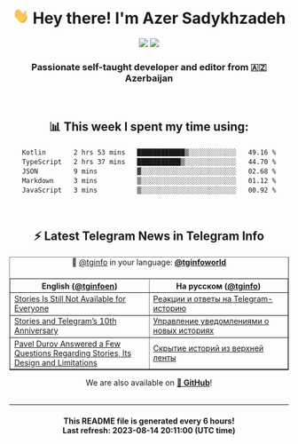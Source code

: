 <div align="center">
	<div>
		<h1>
      <img src="./assets/hi.gif" width="30px"> Hey there! I'm Azer Sadykhzadeh
    </h1>
    <img height="18" src="https://komarev.com/ghpvc/?username=sadykhzadeh&label=Views&color=2081c1&style=flat-square" />
		<a href="https://wakatime.com/Azer"> <img height="18" src="https://wakatime.com/badge/user/f80ae27a-c328-426f-a381-bc84136e2dd6.svg" /> </a>
    <h3>
      Passionate self-taught developer and editor from 🇦🇿 Azerbaijan
    </h3>
  </div>
  <br>

<h2>📊 This week I spent my time using:</h2>

<!--START_SECTION:waka-->

```txt
Kotlin       2 hrs 53 mins   ████████████▒░░░░░░░░░░░░   49.16 %
TypeScript   2 hrs 37 mins   ███████████▒░░░░░░░░░░░░░   44.70 %
JSON         9 mins          ▓░░░░░░░░░░░░░░░░░░░░░░░░   02.68 %
Markdown     3 mins          ▒░░░░░░░░░░░░░░░░░░░░░░░░   01.12 %
JavaScript   3 mins          ▒░░░░░░░░░░░░░░░░░░░░░░░░   00.92 %
```

<!--END_SECTION:waka-->

<br>

<h2>⚡️ Latest Telegram News in Telegram Info</h2>
  <table border>
		<tr>
			<th width="50%">English (<a href="https://t.me/tginfoen">@tginfoen</a>)</th>
			<th>На русском (<a href="https://t.me/tginfo">@tginfo</a>)</th>
		</tr>
		<caption>🚩 <a href="https://t.me/tginfo">@tginfo</a> in your language: <a href="https://t.me/tginfoworld"><b>@tginfoworld</b></a><caption/>
  <tr><td><a href="https://t.me/tginfoen/1699">Stories Is Still Not Available for Everyone</a></td>
    <td><a href="https://t.me/tginfo/3733">Реакции и ответы на Telegram-историю</a></td></tr><tr><td><a href="https://t.me/tginfoen/1698">Stories and Telegram’s 10th Anniversary</a></td>
    <td><a href="https://t.me/tginfo/3732">Управление уведомлениями о новых историях</a></td></tr><tr><td><a href="https://t.me/tginfoen/1694">Pavel Durov Answered a Few Questions Regarding Stories, Its Design and Limitations</a></td>
    <td><a href="https://t.me/tginfo/3731">Скрытие историй из верхней ленты</a></td></tr>
</table>
We are also available on <a href="https://github.com/tginfo"><b>🐙 GitHub</b></a>!
</div>

<br>
<hr>
<h4 align="center">This README file is generated <b>every 6 hours</b>!</br>Last refresh: <b>2023-08-14 20:11:00 (UTC time)</b></h4>
